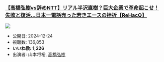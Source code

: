 ### [【高橋弘樹vs辞めNTT】リアル半沢直樹？巨大企業で革命起こせ！失敗と復活…日本一電話売った若きエースの挫折【ReHacQ】](https://www.youtube.com/watch?v=kQWSXeoH-yI)
[![](https://img.youtube.com/vi/kQWSXeoH-yI/sddefault.jpg)](https://www.youtube.com/watch?v=kQWSXeoH-yI)
-   公開日: 2024-12-24
-   視聴数: 136,853
-   **いいね数: 1,226**
-   出演者: 山本将裕, [高橋弘樹](/rehacq_fan/people/高橋弘樹 "wikilink")

